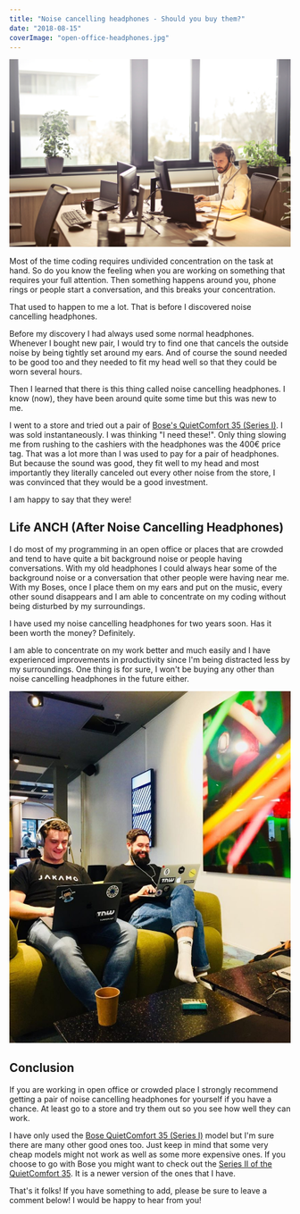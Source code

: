 ```yaml
---
title: "Noise cancelling headphones - Should you buy them?"
date: "2018-08-15"
coverImage: "open-office-headphones.jpg"
---
```


![Noise cancelling headphones in use](./images/open-office-headphones.jpg)

Most of the time coding requires undivided concentration on the task at hand. So do you know the feeling when you are working on something that requires your full attention. Then something happens around you, phone rings or people start a conversation, and this breaks your concentration.

That used to happen to me a lot. That is before I discovered noise cancelling headphones.

Before my discovery I had always used some normal headphones. Whenever I bought new pair, I would try to find one that cancels the outside noise by being tightly set around my ears. And of course the sound needed to be good too and they needed to fit my head well so that they could be worn several hours.

Then I learned that there is this thing called noise cancelling headphones. I know (now), they have been around quite some time but this was new to me.

I went to a store and tried out a pair of [Bose's QuietComfort 35 (Series I)](https://amzn.to/2OhFAjG). I was sold instantaneously. I was thinking "I need these!". Only thing slowing me from rushing to the cashiers with the headphones was the 400€ price tag. That was a lot more than I was used to pay for a pair of headphones. But because the sound was good, they fit well to my head and most importantly they literally canceled out every other noise from the store, I was convinced that they would be a good investment.

I am happy to say that they were!

## Life ANCH (After Noise Cancelling Headphones)

I do most of my programming in an open office or places that are crowded and tend to have quite a bit background noise or people having conversations. With my old headphones I could always hear some of the background noise or a conversation that other people were having near me. With my Boses, once I place them on my ears and put on the music, every other sound disappears and I am able to concentrate on my coding without being disturbed by my surroundings.

I have used my noise cancelling headphones for two years soon. Has it been worth the money? Definitely.

I am able to concentrate on my work better and much easily and I have experienced improvements in productivity since I'm being distracted less by my surroundings. One thing is for sure, I won't be buying any other than noise cancelling headphones in the future either.

![My headphones in action](./images/tume_coding-819x1024.jpg)

## Conclusion

If you are working in open office or crowded place I strongly recommend getting a pair of noise cancelling headphones for yourself if you have a chance. At least go to a store and try them out so you see how well they can work.

I have only used the [Bose QuietComfort 35 (Series I)](https://amzn.to/2OhFAjG) model but I'm sure there are many other good ones too. Just keep in mind that some very cheap models might not work as well as some more expensive ones. If you choose to go with Bose you might want to check out the [Series II of the QuietComfort 35](https://amzn.to/2LVdxJW). It is a newer version of the ones that I have.

That's it folks! If you have something to add, please be sure to leave a comment below! I would be happy to hear from you!
